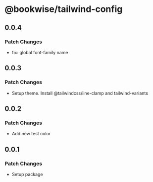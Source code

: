 # @bookwise/tailwind-config

## 0.0.4

### Patch Changes

- fix: global font-family name

## 0.0.3

### Patch Changes

- Setup theme. Install @tailwindcss/line-clamp and tailwind-variants

## 0.0.2

### Patch Changes

- Add new test color

## 0.0.1

### Patch Changes

- Setup package

